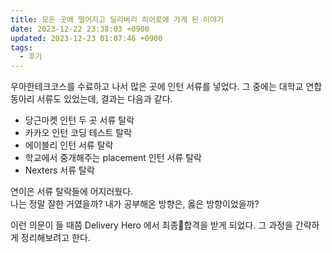 ```yaml
---
title: 모든 곳에 떨어지고 딜리버리 히어로에 가게 된 이야기
date: 2023-12-22 23:38:03 +0900
updated: 2023-12-23 01:07:46 +0900
tags:
  - 후기
---
```


우아한테크코스를 수료하고 나서 많은 곳에 인턴 서류를 넣었다. 그 중에는 대학교 연합 동아리 서류도 있었는데, 결과는 다음과 같다. 

- 당근마켓 인턴 두 곳 서류 탈락
- 카카오 인턴 코딩 테스트 탈락
- 에이블리 인턴 서류 탈락
- 학교에서 중개해주는 placement 인턴 서류 탈락
- Nexters 서류 탈락

연이은 서류 탈락들에 어지러웠다.  
나는 정말 잘한 거였을까? 내가 공부해온 방향은, 옳은 방향이었을까? 

이런 의문이 들 때쯤 Delivery Hero 에서 최종합격을 받게 되었다. 그 과정을 간략하게 정리해보려고 한다. 